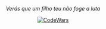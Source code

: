 <p align="center"><i>Verás que um filho teu não foge a luta</i></p>
    <p align="center">
        <a href="https://www.codewars.com/users/notsapinho/"><img align="center" alt="CodeWars" src="https://www.codewars.com/users/notsapinho/badges/micro" /></a>
    </p>
</p>
